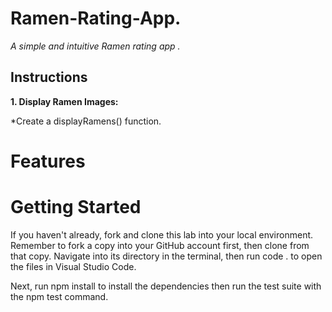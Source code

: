 # Ramen-Rating-App. 

*A simple and intuitive Ramen rating app .*

## Instructions

**1. Display Ramen Images:**

*Create a displayRamens() function.
# Features


# Getting Started
If you haven't already, fork and clone this lab into your local environment. Remember to fork a copy into your GitHub account first, then clone from that copy. Navigate into its directory in the terminal, then run code . to open the files in Visual Studio Code.

Next, run npm install to install the dependencies then run the test suite with the npm test command.
